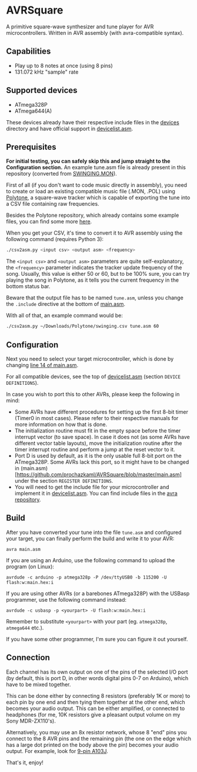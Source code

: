 # AVRSquare
A primitive square-wave synthesizer and tune player for AVR microcontrollers. Written in AVR assembly (with avra-compatible syntax).

## Capabilities

- Play up to 8 notes at once (using 8 pins)
- 131.072 kHz "sample" rate

## Supported devices

- ATmega328P
- ATmega644(A)

These devices already have their respective include files in the [devices](https://github.com/prochazkaml/AVRSquare/tree/master/devices) directory and have official support in [devicelist.asm](https://github.com/prochazkaml/AVRSquare/blob/master/devicelist.asm).

## Prerequisites

**For initial testing, you can safely skip this and jump straight to the Configuration section.** An example tune.asm file is already present in this repository (converted from [SWINGING.MON](https://github.com/prochazkaml/Polytone/blob/master/examples/SWINGING.MON)).

First of all (if you don't want to code music directly in assembly), you need to create or load an existing compatible music file (.MON, .POL) using [Polytone](https://github.com/prochazkaml/Polytone), a square-wave tracker which is capable of exporting the tune into a CSV file containing raw frequencies.

Besides the Polytone repository, which already contains some example files, you can find some more [here](https://github.com/MobyGamer/MONOTONE).

When you get your CSV, it's time to convert it to AVR assembly using the following command (requires Python 3):

```bash
./csv2asm.py <input csv> <output asm> <frequency>
```

The `<input csv>` and `<output asm>` parameters are quite self-explanatory, the `<frequency>` parameter indicates the tracker update frequency of the song. Usually, this value is either 50 or 60, but to be 100% sure, you can try playing the song in Polytone, as it tells you the current frequency in the bottom status bar.

Beware that the output file has to be named `tune.asm`, unless you change the `.include` directive at the bottom of [main.asm](https://github.com/prochazkaml/AVRSquare/blob/master/main.asm).

With all of that, an example command would be:

```bash
./csv2asm.py ~/Downloads/Polytone/swinging.csv tune.asm 60
```

## Configuration

Next you need to select your target microcontroller, which is done by changing [line 14 of main.asm](https://github.com/prochazkaml/AVRSquare/blob/master/main.asm#L14).

For all compatible devices, see the top of [devicelist.asm](https://github.com/prochazkaml/AVRSquare/blob/master/devicelist.asm) (section `DEVICE DEFINITIONS`).

In case you wish to port this to other AVRs, please keep the following in mind:

- Some AVRs have different procedures for setting up the first 8-bit timer (Timer0 in most cases). Please refer to their respective manuals for more information on how that is done.
- The initialization routine must fit in the empty space before the timer interrupt vector (to save space). In case it does not (as some AVRs have different vector table layouts), move the initialization routine after the timer interrupt routine and perform a jump at the reset vector to it.
- Port D is used by default, as it is the only usable full 8-bit port on the ATmega328P. Some AVRs lack this port, so it might have to be changed in (main.asm)[https://github.com/prochazkaml/AVRSquare/blob/master/main.asm] under the section `REGISTER DEFINITIONS`.
- You will need to get the include file for your microcontroller and implement it in [devicelist.asm](https://github.com/prochazkaml/AVRSquare/blob/master/devicelist.asm). You can find include files in the [avra repository](https://github.com/Ro5bert/avra/tree/master/includes).

## Build

After you have converted your tune into the file `tune.asm` and configured your target, you can finally perform the build and write it to your AVR:

```
avra main.asm
```

If you are using an Arduino, use the following command to upload the program (on Linux):

```
avrdude -c arduino -p atmega328p -P /dev/ttyUSB0 -b 115200 -U flash:w:main.hex:i
```

If you are using other AVRs (or a barebones ATmega328P) with the USBasp programmer, use the following command instead:

```
avrdude -c usbasp -p <yourpart> -U flash:w:main.hex:i
```

Remember to substitute `<yourpart>` with your part (eg. `atmega328p`, `atmega644` etc.).

If you have some other programmer, I'm sure you can figure it out yourself.

## Connection

Each channel has its own output on one of the pins of the selected I/O port (by default, this is port D, in other words digital pins 0-7 on Arduino), which have to be mixed together.

This can be done either by connecting 8 resistors (preferably 1K or more) to each pin by one end and then tying them together at the other end, which becomes your audio output. This can be either amplified, or connected to headphones (for me, 10K resistors give a pleasant output volume on my Sony MDR-ZX110's).

Alternatively, you may use an 8x resistor network, whose 8 "end" pins you connect to the 8 AVR pins and the remaining pin (the one on the edge which has a large dot printed on the body above the pin) becomes your audio output. For example, look for [9-pin A103J](https://www.google.com/search?q=A103J+9+pin).

That's it, enjoy!

